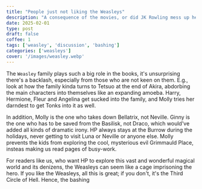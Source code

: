 ```yaml
---
title: "People just not liking the Weasleys"
description: "A consequence of the movies, or did JK Rowling mess up herself?"
date: 2025-02-01
type: post
draft: false
coffee: 1
tags: ['weasley', 'discussion', 'bashing']
categories: ['weasleys']
cover: '/images/weasley.webp'
---
```


The `Weasley` family plays such a big role in the books, it's unsurprising there's a backlash, especially from those who are not keen on them. E.g., look at how the family kinda turns to Tetsuo at the end of Akira, abdorbing the main characters into themselves like an expanding amoeba. Harry, Hermione, Fleur and Angelina get sucked into the family, and Molly tries her darndest to get Tonks into it as well.

In addition, Molly is the one who takes down Bellatrix, not  Neville. Ginny is the one who has to be saved from the Basilisk, not Draco, which would've added all kinds of dramatic irony. HP always stays at the Burrow during the holidays, never getting to visit Luna or Neville or anyone else. Molly prevents the kids from exploring the cool, mysterious evil Grimmauld Place, insteas making us read pages of busy-work.

For readers like us, who want HP to explore this vast and wonderful magical world and its denizens, the Weasleys can seem like a cage imprisoning the hero. If you like the Weasleys, all this is great; if you don't, it's the Third Circle of Hell. Hence, the bashing